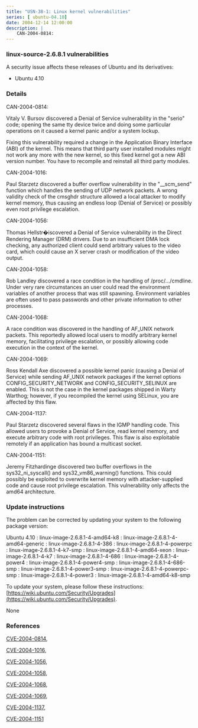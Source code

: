 ```yaml
---
title: "USN-38-1: Linux kernel vulnerabilities"
series: [ ubuntu-04.10]
date: 2004-12-14 12:00:00
description: |
    CAN-2004-0814:
--- 
```

 
### linux-source-2.6.8.1 vulnerabilities

A security issue affects these releases of Ubuntu and its derivatives:

* Ubuntu 4.10

### Details

CAN-2004-0814:

 Vitaly V. Bursov discovered a Denial of Service vulnerability in the &quot;serio&quot; code; opening the same tty device twice and doing some particular operations on it caused a kernel panic and/or a system lockup. 

 Fixing this vulnerability required a change in the Application Binary Interface (ABI) of the kernel. This means that third party user installed modules might not work any more with the new kernel, so this fixed kernel got a new ABI version number. You have to recompile and reinstall all third party modules.

CAN-2004-1016:

 Paul Starzetz discovered a buffer overflow vulnerability in the &quot;__scm_send&quot; function which handles the sending of UDP network packets. A wrong validity check of the cmsghdr structure allowed a local attacker to modify kernel memory, thus causing an endless loop (Denial of Service) or possibly even root privilege escalation.

CAN-2004-1056:

 Thomas Hellstr�iscovered a Denial of Service vulnerability in the Direct Rendering Manager (DRM) drivers. Due to an insufficient DMA lock checking, any authorized client could send arbitrary values to the video card, which could cause an X server crash or modification of the video output.

CAN-2004-1058:

 Rob Landley discovered a race condition in the handling of /proc/.../cmdline. Under very rare circumstances an user could read the environment variables of another process that was still spawning. Environment variables are often used to pass passwords and other private information to other processes.

CAN-2004-1068:

 A race condition was discovered in the handling of AF_UNIX network packets. This reportedly allowed local users to modify arbitrary kernel memory, facilitating privilege escalation, or possibly allowing code execution in the context of the kernel.

CAN-2004-1069:

 Ross Kendall Axe discovered a possible kernel panic (causing a Denial of Service) while sending AF_UNIX network packages if the kernel options CONFIG_SECURITY_NETWORK and CONFIG_SECURITY_SELINUX are enabled. This is not the case in the kernel packages shipped in Warty Warthog; however, if you recompiled the kernel using SELinux, you are affected by this flaw.

CAN-2004-1137:

 Paul Starzetz discovered several flaws in the IGMP handling code. This allowed users to provoke a Denial of Service, read kernel memory, and execute arbitrary code with root privileges. This flaw is also exploitable remotely if an application has bound a multicast socket.

CAN-2004-1151:

 Jeremy Fitzhardinge discovered two buffer overflows in the sys32_ni_syscall() and sys32_vm86_warning() functions. This could possibly be exploited to overwrite kernel memory with attacker-supplied code and cause root privilege escalation. This vulnerability only affects the amd64 architecture.

### Update instructions

The problem can be corrected by updating your system to the following package version:

Ubuntu 4.10
 : linux-image-2.6.8.1-4-amd64-k8 
 : linux-image-2.6.8.1-4-amd64-generic 
 : linux-image-2.6.8.1-4-386 
 : linux-image-2.6.8.1-4-powerpc 
 : linux-image-2.6.8.1-4-k7-smp 
 : linux-image-2.6.8.1-4-amd64-xeon 
 : linux-image-2.6.8.1-4-k7 
 : linux-image-2.6.8.1-4-686 
 : linux-image-2.6.8.1-4-power4 
 : linux-image-2.6.8.1-4-power4-smp 
 : linux-image-2.6.8.1-4-686-smp 
 : linux-image-2.6.8.1-4-power3-smp 
 : linux-image-2.6.8.1-4-powerpc-smp 
 : linux-image-2.6.8.1-4-power3 
 : linux-image-2.6.8.1-4-amd64-k8-smp 

To update your system, please follow these instructions: [https://wiki.ubuntu.com/Security/Upgrades](https://wiki.ubuntu.com/Security/Upgrades).

None

### References

 [CVE-2004-0814](http://people.ubuntu.com/~ubuntu-security/cve/CVE-2004-0814), 

 [CVE-2004-1016](http://people.ubuntu.com/~ubuntu-security/cve/CVE-2004-1016), 

 [CVE-2004-1056](http://people.ubuntu.com/~ubuntu-security/cve/CVE-2004-1056), 

 [CVE-2004-1058](http://people.ubuntu.com/~ubuntu-security/cve/CVE-2004-1058), 

 [CVE-2004-1068](http://people.ubuntu.com/~ubuntu-security/cve/CVE-2004-1068), 

 [CVE-2004-1069](http://people.ubuntu.com/~ubuntu-security/cve/CVE-2004-1069), 

 [CVE-2004-1137](http://people.ubuntu.com/~ubuntu-security/cve/CVE-2004-1137), 

 [CVE-2004-1151](http://people.ubuntu.com/~ubuntu-security/cve/CVE-2004-1151)
 
